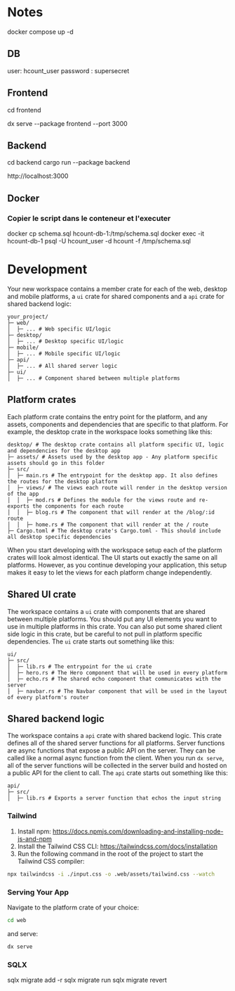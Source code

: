 # Notes

docker compose up -d

## DB
 <!-- psql -U hcount_user -d hcount -h localhost -f schema.sql -->

user: hcount_user
password : supersecret

## Frontend
cd frontend
 <!-- dx build --package frontend --release -->
 <!-- dx serve --package frontend --port 3000 -- -- --proxy "http://localhost:8080/api=>/api" -->
dx serve --package frontend --port 3000

## Backend
cd backend
cargo run --package backend

http://localhost:3000

## Docker
### Copier le script dans le conteneur et l'executer
docker cp schema.sql hcount-db-1:/tmp/schema.sql
docker exec -it hcount-db-1 psql -U hcount_user -d hcount -f /tmp/schema.sql

# Development

Your new workspace contains a member crate for each of the web, desktop and mobile platforms, a `ui` crate for shared components and a `api` crate for shared backend logic:

```
your_project/
├─ web/
│  ├─ ... # Web specific UI/logic
├─ desktop/
│  ├─ ... # Desktop specific UI/logic
├─ mobile/
│  ├─ ... # Mobile specific UI/logic
├─ api/
│  ├─ ... # All shared server logic
├─ ui/
│  ├─ ... # Component shared between multiple platforms
```

## Platform crates

Each platform crate contains the entry point for the platform, and any assets, components and dependencies that are specific to that platform. For example, the desktop crate in the workspace looks something like this:

```
desktop/ # The desktop crate contains all platform specific UI, logic and dependencies for the desktop app
├─ assets/ # Assets used by the desktop app - Any platform specific assets should go in this folder
├─ src/
│  ├─ main.rs # The entrypoint for the desktop app. It also defines the routes for the desktop platform
│  ├─ views/ # The views each route will render in the desktop version of the app
│  │  ├─ mod.rs # Defines the module for the views route and re-exports the components for each route
│  │  ├─ blog.rs # The component that will render at the /blog/:id route
│  │  ├─ home.rs # The component that will render at the / route
├─ Cargo.toml # The desktop crate's Cargo.toml - This should include all desktop specific dependencies
```

When you start developing with the workspace setup each of the platform crates will look almost identical. The UI starts out exactly the same on all platforms. However, as you continue developing your application, this setup makes it easy to let the views for each platform change independently.

## Shared UI crate

The workspace contains a `ui` crate with components that are shared between multiple platforms. You should put any UI elements you want to use in multiple platforms in this crate. You can also put some shared client side logic in this crate, but be careful to not pull in platform specific dependencies. The `ui` crate starts out something like this:

```
ui/
├─ src/
│  ├─ lib.rs # The entrypoint for the ui crate
│  ├─ hero.rs # The Hero component that will be used in every platform
│  ├─ echo.rs # The shared echo component that communicates with the server
│  ├─ navbar.rs # The Navbar component that will be used in the layout of every platform's router
```

## Shared backend logic

The workspace contains a `api` crate with shared backend logic. This crate defines all of the shared server functions for all platforms. Server functions are async functions that expose a public API on the server. They can be called like a normal async function from the client. When you run `dx serve`, all of the server functions will be collected in the server build and hosted on a public API for the client to call. The `api` crate starts out something like this:

```
api/
├─ src/
│  ├─ lib.rs # Exports a server function that echos the input string
```

### Tailwind
1. Install npm: https://docs.npmjs.com/downloading-and-installing-node-js-and-npm
2. Install the Tailwind CSS CLI: https://tailwindcss.com/docs/installation
3. Run the following command in the root of the project to start the Tailwind CSS compiler:

```bash
npx tailwindcss -i ./input.css -o .web/assets/tailwind.css --watch
```


### Serving Your App

Navigate to the platform crate of your choice:
```bash
cd web
```

and serve:

```bash
dx serve
```


### SQLX

sqlx migrate add -r <name>
sqlx migrate run
sqlx migrate revert